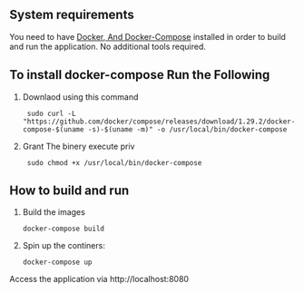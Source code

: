 ## System requirements 
You need to have [Docker, And Docker-Compose](https://www.docker.com) 
installed in order to build and run the application.
No additional tools required.

## To install docker-compose Run the Following

1. Downlaod using this command
    ```shell script
     sudo curl -L "https://github.com/docker/compose/releases/download/1.29.2/docker-compose-$(uname -s)-$(uname -m)" -o /usr/local/bin/docker-compose
    ```
2. Grant The binery execute priv
    ```shell script
     sudo chmod +x /usr/local/bin/docker-compose
    ```

## How to build and run
1. Build the images
    ```shell script
    docker-compose build
    ```
2. Spin up the continers:
    ```shell script
    docker-compose up
    ```
Access the application via http://localhost:8080
